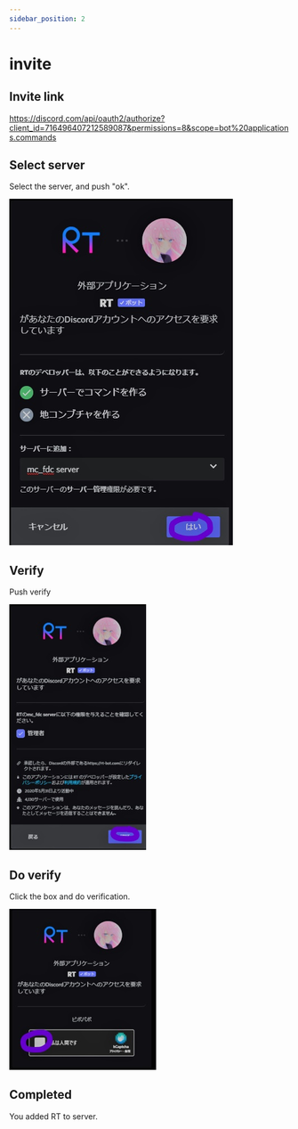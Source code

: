 ```yaml
---
sidebar_position: 2
---
```


# invite

## Invite link

https://discord.com/api/oauth2/authorize?client_id=716496407212589087&permissions=8&scope=bot%20applications.commands

## Select server

Select the server, and push "ok".

![image](/img/invite/1.jpg)

## Verify

Push verify

![image2](/img/invite/2.jpg)

## Do verify

Click the box and do verification.

![image3](/img/invite/3.jpg)

## Completed

You added RT to server.

